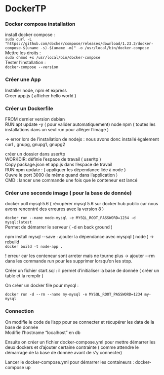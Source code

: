 # DockerTP

### Docker compose installation

install docker compose : \
`sudo curl -L "https://github.com/docker/compose/releases/download/1.23.2/docker-compose-$(uname -s)-$(uname -m)" -o /usr/local/bin/docker-compose` \
Mettre les droits : \
`sudo chmod +x /usr/local/bin/docker-compose` \
Tester l’installation : \
`docker-compose --version`

### Créer une App 

Installer node, npm et express \
Creer app.js ( afficher hello world )

### Créer un Dockerfile

FROM dernier version debian \
RUN apt update -y ( pour valider automatiquement) node npm ( toutes les installations dans un seul run pour alléger l’image )

-> error lors de l’installation de nodejs : nous avons donc installé également curl , gnupg, gnupg1, gnupg2

créer un dossier dans user/tp \
WORKDIR: définie l’espace de travail ( user/tp ) \
Copy package.json et app.js dans l’espace de travail \
RUN npm update : ( appliquer les dépendance liée à node ) \
Ouvre le port 3000 (le même quand dans l’application ) \
CMD : lancer une commande une fois que le conteneur est lancé

### Créer une seconde image ( pour la base de donnée)

docker pull mysql:5.6 ( récupérer mysql 5.6 sur docker hub public car nous avons rencontré des erreures avec la version 8 )

`docker run --name node-mysql -e MYSQL_ROOT_PASSWORD=1234 -d mysql:latest`\
Permet de démarrer le serveur ( -d en back ground )

npm install mysql --save : ajouter la dépendance avec myspql ( node )  -> rebuild \
`docker build -t node-app .`

! erreur car les conteneur sont arreter mais ne tourne plus -> ajouter --rm dans les commande run pour les supprimer lorsqu’on les stop.

Créer un fichier start.sql : il permet d’initialiser la base de donnée ( créer un table et la remplir )

On créer un docker file pour mysql :

`docker run -d --rm --name my-mysql -e MYSQL_ROOT_PASSWORD=1234 my-mysql`

### Connection 

On modifie le code de l’app pour se connecter et récupérer les data de la base de donnée \
Modifie l’hostname “localhost” en db

Ensuite on créer un fichier docker-compose.yml pour mettre démarrer les deux dockers et d’ajouter certaine contrainte ( comme attendre le démarrage de la base de donnée avant de s’y connecter)

Lancer le docker-compose.yml pour démarrer les containeurs : docker-compose up
